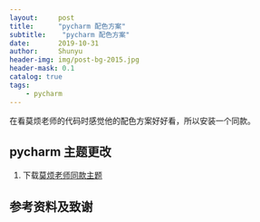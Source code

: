 ```yaml
---
layout:     post
title:      "pycharm 配色方案"
subtitle:    "pycharm 配色方案"
date:       2019-10-31
author:     Shunyu
header-img: img/post-bg-2015.jpg
header-mask: 0.1
catalog: true
tags:
    - pycharm
---
```




在看莫烦老师的代码时感觉他的配色方案好好看，所以安装一个同款。



## pycharm 主题更改

1. 下载[莫烦老师同款主题](https://morvanzhou.github.io/static/files/Morvan%20Pycharm%20color%20scheme.icls)



## 参考资料及致谢



